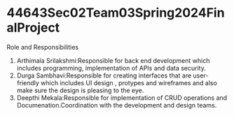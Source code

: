 # 44643Sec02Team03Spring2024FinalProject

Role and Responsibilities
1. Arthimala Srilakshmi:Responsible for back end development which includes programming, implementation of APIs and data security.
2. Durga Sambhavi:Responsible for creating interfaces that are user-friendly which includes UI design , protypes and wireframes and also make sure  the design is pleasing  to the eye.
3. Deepthi Mekala:Responsible for implementation of CRUD operations and Documenation.Coordination with the development and design teams.
